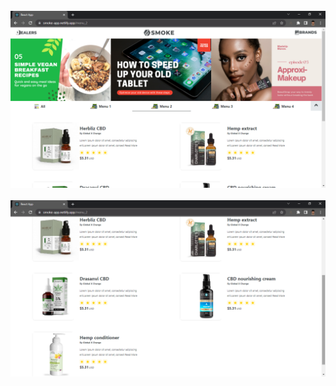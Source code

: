 <br/>
<img width="800px" src="public/ss1.png"/>
<br/>

<br/>
<img width="800px" src="public/ss2.png"/>
<br/>